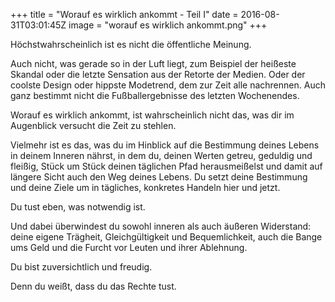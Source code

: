 +++
title = "Worauf es wirklich ankommt - Teil I"
date = 2016-08-31T03:01:45Z
image = "worauf es wirklich ankommt.png"
+++

Höchstwahrscheinlich ist es nicht die öffentliche Meinung.

Auch nicht, was gerade so in der Luft liegt, zum Beispiel der heißeste Skandal oder die letzte Sensation aus der Retorte der Medien. Oder der coolste Design oder hippste Modetrend, dem zur Zeit alle nachrennen. Auch ganz bestimmt nicht die Fußballergebnisse des letzten Wochenendes.

Worauf es wirklich ankommt, ist wahrscheinlich nicht das, was dir im Augenblick versucht die Zeit zu stehlen.

Vielmehr ist es das, was du im Hinblick auf die Bestimmung deines Lebens in deinem Inneren nährst, in dem du, deinen Werten getreu, geduldig und fleißig, Stück um Stück deinen täglichen Pfad herausmeißelst und damit auf längere Sicht auch den Weg deines Lebens. Du setzt deine Bestimmung und deine Ziele um in tägliches, konkretes Handeln hier und jetzt.

Du tust eben, was notwendig ist.

Und dabei überwindest du sowohl inneren als auch äußeren Widerstand: deine eigene Trägheit, Gleichgültigkeit und Bequemlichkeit, auch die Bange ums Geld und die Furcht vor Leuten und ihrer Ablehnung.

Du bist zuversichtlich und freudig.

Denn du weißt, dass du das Rechte tust.
